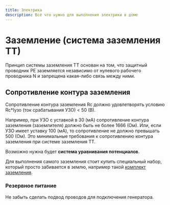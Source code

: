 ```yaml
---
title: Электрика
description: Всё что нужно для выполнения электрики в доме
---
```


# Заземление (система заземления ТТ)

Принцип системы заземления TT основан на том, что защитный проводник PE
заземляется независимо от нулевого рабочего проводника N и запрещена
какая-либо связь между ними.

## Сопротивление контура заземления

Сопротивление контура заземления Rc должно удовлетворять условию Rc*Iузо
(ток срабатывания УЗО) < 50 (В).

Например, при УЗО с уставкой в 30 (мА) сопротивление контура заземления
(заземлителя) должно быть не более 1666 (Ом). Или, если УЗО имеет уставку
100 (мА), то сопротивление не должно превышать 500 (Ом).
Это минимальные требования к сопротивлению контура заземления при системе
заземления ТТ.

Возможно нужна будет **система уравнивания потенциалов**.

Для выполнения самого заземления стоит купить специальный набор, который просто
 забивается в землю, например такой
 [комплект заземления](https://rozetka.com.ua/293178878/p293178878/).

### Резервное питание

Не забыть сделать подвод проводов для подключения генератора.
